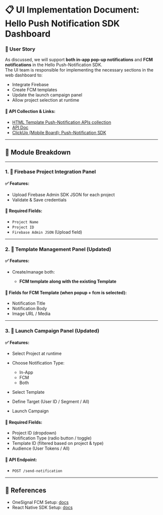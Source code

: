 # 📋 UI Implementation Document: Hello Push Notification SDK Dashboard

### 📌 User Story

As discussed, we will support **both in-app pop-up notifications** and **FCM notifications** in the Hello Push-Notification SDK. \
The UI team is responsible for implementing the necessary sections in the web dashboard to:

* Integrate Firebase
* Create FCM templates
* Update the launch campaign panel
* Allow project selection at runtime
#### 🔗 API Collection & Links:

* [HTML Template Push-Notification APIs collection](https://www.postman.com/aman12034876/html-template-push-notification-sdk/collection/t72jg36/html-template-push-notification-sdk?action=share&creator=14559709)
* [API Doc](https://docs.google.com/document/d/1W6i2dg06QkkRNS_DesQYDFk7xBhZCsKJ3udF2ADTaWA/edit?pli=1&tab=t.0#heading=h.v15f9xjhboch)
* [ClickUp (Mobile Board): Push-Notification SDK](https://app.clickup.com/t/86cxkbx9b)

---

## 🧩 Module Breakdown

---

### 1. 🔐 Firebase Project Integration Panel

#### ✅ Features:

* Upload Firebase Admin SDK JSON for each project
* Validate & Save credentials

#### 📄 Required Fields:

* `Project Name`
* `Project ID`
* `Firebase Admin JSON` (Upload field)

---

### 2. 📝 Template Management Panel (Updated)

#### ✅ Features:

* Create/manage both:

  * **FCM template along with the existing Template**


#### 📄 Fields for FCM Template (when popup + fcm is selected):

* Notification Title
* Notification Body
* Image URL / Media

---

### 3. 🚀 Launch Campaign Panel (Updated)

#### ✅ Features:

* Select Project at runtime
* Choose Notification Type:

  * In-App
  * FCM
  * Both
* Select Template
* Define Target (User ID / Segment / All)
* Launch Campaign

#### 📄 Required Fields:

* Project ID (dropdown)
* Notification Type (radio button / toggle)
* Template ID (filtered based on project & type)
* Audience (User Tokens / All)

#### 🔗 API Endpoint:

* `POST /send-notification`

---

## 📎 References

* OneSignal FCM Setup: [docs](https://documentation.onesignal.com/docs/android-firebase-credentials)
* React Native SDK Setup: [docs](https://documentation.onesignal.com/docs/react-native-sdk-setup)

